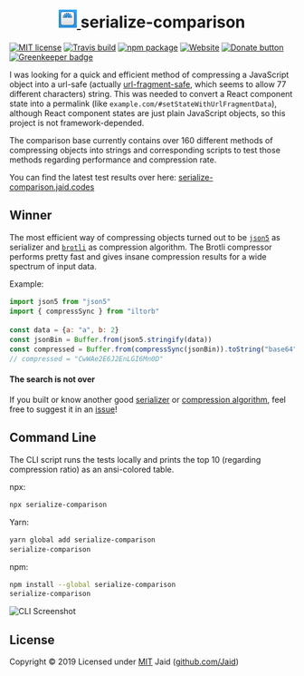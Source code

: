 <h1 align="center">
  <a href="https://serialize-comparison.jaid.codes">
  <img src="./config/icon.png" alt="Logo">
  </a>
  serialize-comparison
</h1>

[![MIT license](https://img.shields.io/badge/license-MIT-brightgreen.svg)](./license.txt)
[![Travis build](https://travis-ci.org/Jaid/serialize-comparison.svg)](https://travis-ci.org/Jaid/serialize-comparison)
[![npm package](https://img.shields.io/npm/v/serialize-comparison.svg)](https://www.npmjs.com/package/serialize-comparison)
[![Website](https://img.shields.io/badge/page-jaid.codes-blue.svg)](http://serialize-comparison.jaid.codes)
[![Donate button](https://img.shields.io/badge/donate-PayPal-ff0080.svg)](https://donate.jaid.codes) [![Greenkeeper badge](https://badges.greenkeeper.io/Jaid/serialize-comparison.svg)](https://greenkeeper.io/)

I was looking for a quick and efficient method of compressing a JavaScript object into a url-safe (actually [url-fragment-safe](https://stackoverflow.com/a/2849800), which seems to allow 77 different characters) string. This was needed to convert a React component state into a permalink (like `example.com/#setStateWithUrlFragmentData`), although React component states are just plain JavaScript objects, so this project is not framework-depended.

The comparison base currently contains over 160 different methods of compressing objects into strings and corresponding scripts to test those methods regarding performance and compression rate.

You can find the latest test results over here: [serialize-comparison.jaid.codes](https://serialize-comparison.jaid.codes)

## Winner

The most efficient way of compressing objects turned out to be [`json5`](https://github.com/json5/json5) as serializer and [`brotli`](https://github.com/MayhemYDG/iltorb) as compression algorithm. The Brotli compressor performs pretty fast and gives insane compression results for a wide spectrum of input data.

Example:

```js
import json5 from "json5"
import { compressSync } from "iltorb"

const data = {a: "a", b: 2}
const jsonBin = Buffer.from(json5.stringify(data))
const compressed = Buffer.from(compressSync(jsonBin)).toString("base64")
// compressed = "CwWAe2E6J2EnLGI6Mn0D"
```

#### The search is not over

If you built or know another good [serializer](./src/formatters.js) or [compression algorithm](./src/compressors.js), feel free to suggest it in an [issue](https://github.com/Jaid/serialize-comparison/issues)!

## Command Line

The CLI script runs the tests locally and prints the top 10 (regarding compression ratio) as an ansi-colored table.

npx:
```bash
npx serialize-comparison
```

Yarn:
```bash
yarn global add serialize-comparison
serialize-comparison
```

npm:
```bash
npm install --global serialize-comparison
serialize-comparison
```

![CLI Screenshot](https://i.imgur.com/OczUpoo.png)

## License

Copyright © 2019
Licensed under [MIT](./license.txt)
Jaid ([github.com/Jaid](https://github.com/Jaid))